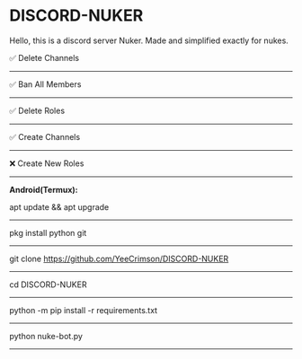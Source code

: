 # DISCORD-NUKER
Hello, this is a discord server Nuker. Made and simplified exactly for nukes.

 ✅ Delete Channels
____________________________________________________________
 ✅ Ban All Members
____________________________________________________________
 ✅ Delete Roles
____________________________________________________________
 ✅ Create Channels
____________________________________________________________
 ❌ Create New Roles
____________________________________________________________

**Android(Termux):**

apt update && apt upgrade
____________________________________________________________

pkg install python git
____________________________________________________________

git clone https://github.com/YeeCrimson/DISCORD-NUKER
____________________________________________________________

cd DISCORD-NUKER
____________________________________________________________
python -m pip install -r requirements.txt
____________________________________________________________
python nuke-bot.py
____________________________________________________________
